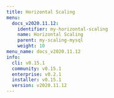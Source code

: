 ```yaml
---
title: Horizontal Scaling
menu:
  docs_v2020.11.12:
    identifier: my-horizontal-scaling
    name: Horizontal Scaling
    parent: my-scaling-mysql
    weight: 10
menu_name: docs_v2020.11.12
info:
  cli: v0.15.1
  community: v0.15.1
  enterprise: v0.2.1
  installer: v0.15.1
  version: v2020.11.12
---
```


